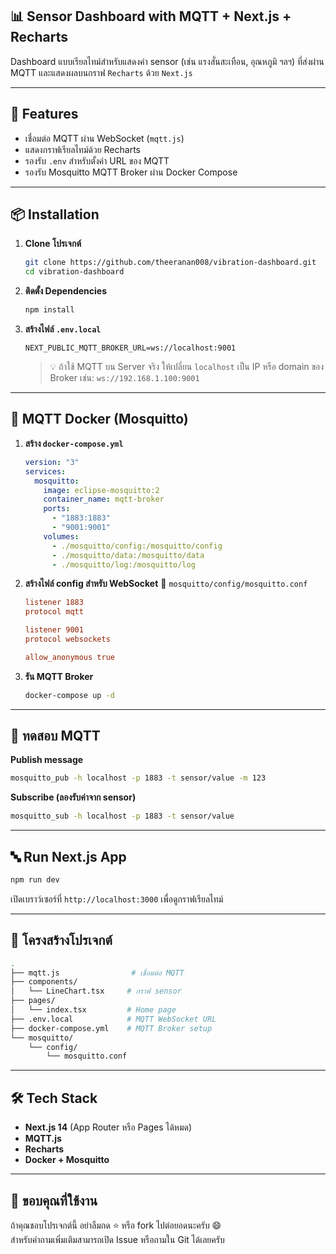 ## 📊 Sensor Dashboard with MQTT + Next.js + Recharts

Dashboard แบบเรียลไทม์สำหรับแสดงค่า sensor (เช่น แรงสั่นสะเทือน, อุณหภูมิ ฯลฯ) ที่ส่งผ่าน MQTT และแสดงผลบนกราฟ `Recharts` ด้วย `Next.js`

---

## 🚀 Features

- เชื่อมต่อ MQTT ผ่าน WebSocket (`mqtt.js`)
- แสดงกราฟเรียลไทม์ด้วย Recharts
- รองรับ `.env` สำหรับตั้งค่า URL ของ MQTT
- รองรับ Mosquitto MQTT Broker ผ่าน Docker Compose

---

## 📦 Installation

1. **Clone โปรเจกต์**
   ```bash
   git clone https://github.com/theeranan008/vibration-dashboard.git
   cd vibration-dashboard
   ```

2. **ติดตั้ง Dependencies**
   ```bash
   npm install
   ```

3. **สร้างไฟล์ `.env.local`**
   ```env
   NEXT_PUBLIC_MQTT_BROKER_URL=ws://localhost:9001
   ```

   > 💡 ถ้าใช้ MQTT บน Server จริง ให้เปลี่ยน `localhost` เป็น IP หรือ domain ของ Broker เช่น:
   > `ws://192.168.1.100:9001`

---

## 🐳 MQTT Docker (Mosquitto)

1. **สร้าง `docker-compose.yml`**
   ```yaml
   version: "3"
   services:
     mosquitto:
       image: eclipse-mosquitto:2
       container_name: mqtt-broker
       ports:
         - "1883:1883"
         - "9001:9001"
       volumes:
         - ./mosquitto/config:/mosquitto/config
         - ./mosquitto/data:/mosquitto/data
         - ./mosquitto/log:/mosquitto/log
   ```

2. **สร้างไฟล์ config สำหรับ WebSocket**
   📌 `mosquitto/config/mosquitto.conf`
   ```conf
   listener 1883
   protocol mqtt

   listener 9001
   protocol websockets

   allow_anonymous true
   ```

3. **รัน MQTT Broker**
   ```bash
   docker-compose up -d
   ```

---

## 🧪 ทดสอบ MQTT

**Publish message**
```bash
mosquitto_pub -h localhost -p 1883 -t sensor/value -m 123
```

**Subscribe (ลองรับค่าจาก sensor)**
```bash
mosquitto_sub -h localhost -p 1883 -t sensor/value
```

---

## 🔤 Run Next.js App

```bash
npm run dev
```

เปิดเบราว์เซอร์ที่ `http://localhost:3000` เพื่อดูกราฟเรียลไทม์

---

## 📂 โครงสร้างโปรเจกต์

```bash
.
├── mqtt.js                # เชื่อมต่อ MQTT
├── components/
│   └── LineChart.tsx     # กราฟ sensor
├── pages/
│   └── index.tsx         # Home page
├── .env.local            # MQTT WebSocket URL
├── docker-compose.yml    # MQTT Broker setup
└── mosquitto/
    └── config/
        └── mosquitto.conf
```

---

## 🛠 Tech Stack

- **Next.js 14** (App Router หรือ Pages ได้หมด)
- **MQTT.js**
- **Recharts**
- **Docker + Mosquitto**

---

## 🦮 ขอบคุณที่ใช้งาน

ถ้าคุณชอบโปรเจกต์นี้ อย่าลืมกด ⭐ หรือ fork ไปต่อยอดนะครับ 😄  
สำหรับคำถามเพิ่มเติมสามารถเปิด Issue หรือถามใน Git ได้เลยครับ

